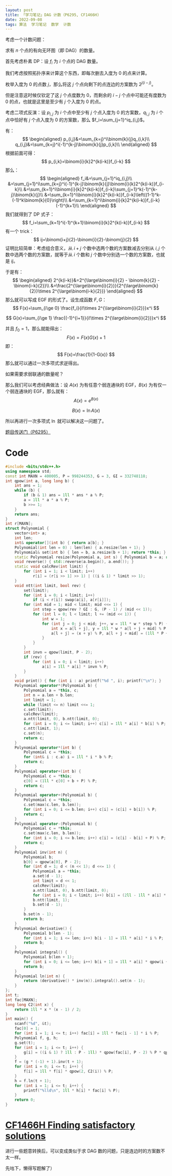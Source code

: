 ```yaml
---
layout: post
title: 「学习笔记」DAG 计数（P6295, CF1466H)
date: 2022-09-08
tags: 算法  学习笔记  数学  计数
---
```


考虑一个计数问题：

求有 $n$ 个点的有向无环图（即 DAG）的数量。

首先考虑朴素 DP：设 $f_i$ 为 $i$ 个点的 DAG 数量。

我们考虑按照拓扑序来计算这个东西，即每次删去入度为 $0$ 的点来计算。

枚举入度为 $0$ 的点数 $j$，那么将这 $j$ 个点向剩下的点连边的方案数为 $2^{j(i-j)}$。

但是注意这时候仅钦定了这 $j$ 个点度数为 $0$，而剩余的 $i-j$ 个点中可能还有度数为 $0$ 的点，也就是这里是至少有 $j$ 个入度为 $0$ 的点。

考虑二项式反演：设 $p_{i,j}$ 为 $i$ 个点中至少有 $j$ 个点入度为 $0$ 的方案数，$q_{i,j}$ 为 $i$ 个点中恰好有 $j$ 个点入度为 $0$ 的方案数，那么 $f_i=\sum_{j=1}^iq_{i,j}$。

有：
$$
\begin{aligned}
p_{i,j}&=\sum_{k=j}^i\binom{k}{j}q_{i,k}\\
q_{i,j}&=\sum_{k=j}^i(-1)^{k-j}\binom{k}{j}p_{i,k}\\
\end{aligned}
$$
根据前面可得：
$$
p_{i,k}=\binom{i}{k}2^{k(i-k)}f_{i-k}
$$
那么：
$$
\begin{aligned}
f_i&=\sum_{j=1}^iq_{i,j}\\
&=\sum_{j=1}^i\sum_{k=j}^i(-1)^{k-j}\binom{k}{j}\binom{i}{k}2^{k(i-k)}f_{i-k}\\
&=\sum_{k=1}^i\binom{i}{k}2^{k(i-k)}f_{i-k}\sum_{j=1}^k(-1)^{k-j}\binom{k}{j}\\
&=\sum_{k=1}^i\binom{i}{k}2^{k(i-k)}f_{i-k}\left((1-1)^k-(-1)^k\binom{k}{0}\right)\\
&=\sum_{k=1}^i\binom{i}{k}2^{k(i-k)}f_{i-k}(-1)^{k+1}\\
\end{aligned}
$$
我们就得到了 DP 式子：
$$
f_i=\sum_{k=1}^i(-1)^{k+1}\binom{i}{k}2^{k(i-k)}f_{i-k}
$$
有一个 trick：
$$
ij=\binom{i+j}{2}-\binom{i}{2}-\binom{j}{2}
$$
证明比较简单：考虑组合意义，从 $i+j$ 个数中选两个数的方案数减去分别从 $i,j$ 个数中选两个数的方案数，就等于从 $i$ 个数和 $j$ 个数中分别选一个数的方案数，也就是 $ij$。

于是有：
$$
\begin{aligned}
2^{k(i-k)}&=2^{\large\binom{i}{2} - \binom{k}{2} - \binom{i-k}{2}}\\
&=\frac{2^{\large\binom{i}{2}}}{2^{\large\binom{k}{2}}\times 2^{\large\binom{i-k}{2}}}
\end{aligned}
$$
那么就可以写成 EGF 的形式了。设生成函数 $F,G$：
$$
F(x)=\sum_{i\ge 0} \frac{f_i}{i!\times 2^{\large\binom{i}{2}}}x^i
$$

$$
G(x)=\sum_{i\ge 1} \frac{(-1)^{i+1}}{i!\times 2^{\large\binom{i}{2}}}x^i
$$

并且 $f_0=1$，那么就能得出：
$$
F(x)=F(x)G(x)+1
$$
即：
$$
F(x)=\frac{1}{1-G(x)}
$$
那么就可以通过一次多项式求逆得出。

如果需要求弱联通的数量呢？

那么我们可以考虑经典做法：设 $A(x)$ 为有任意个弱连通块的 EGF，$B(x)$ 为有仅一个弱连通块的 EGF，那么就有：
$$
A(x)=e^{B(x)}
$$

$$
B(x)=\ln A(x)
$$



所以再进行一次多项式 $\ln$ 就可以解决这一问题了。

[题目传送门（P6295）](https://www.luogu.com.cn/problem/P6295)

# Code

```cpp
#include <bits/stdc++.h>
using namespace std;
const int MAXN = 400005, P = 998244353, G = 3, GI = 332748118;
int qpow(int a, long long b) {
    int ans = 1;
    while (b) {
        if (b & 1) ans = 1ll * ans * a % P;
        a = 1ll * a * a % P;
        b >>= 1;
    }
    return ans;
}
int r[MAXN];
struct Polynomial {
    vector<int> a;
    int len;
    int& operator[](int b) { return a[b]; }
    Polynomial(int len = 0) : len(len) { a.resize(len + 1); }
    Polynomial& set(int b) { len = b, a.resize(b + 1); return *this; }
    static Polynomial resize(Polynomial a, int s) { Polynomial b = a; return b.set(s); }
    void reverse() { std::reverse(a.begin(), a.end()); }
    static void calcRev(int limit) {
        for (int i = 1; i < limit; i++)
            r[i] = (r[i >> 1] >> 1) | ((i & 1) * limit >> 1);
    }
    void ntt(int limit, bool rev) {
        set(limit);
        for (int i = 0; i < limit; i++)
            if (i < r[i]) swap(a[i], a[r[i]]);
        for (int mid = 1; mid < limit; mid <<= 1) {
            int step = qpow(rev ? GI : G, (P - 1) / (mid << 1));
            for (int l = 0; l < limit; l += (mid << 1)) {
                int w = 1;
                for (int j = 0; j < mid; j++, w = 1ll * w * step % P) {
                    int x = a[l + j], y = 1ll * w * a[l + j + mid] % P;
                    a[l + j] = (x + y) % P, a[l + j + mid] = (1ll * P + x - y) % P;
                }
            }
        }
        int invn = qpow(limit, P - 2);
        if (rev) {
            for (int i = 0; i < limit; i++) 
                a[i] = 1ll * a[i] * invn % P;
        }
    }
    void print() { for (int i : a) printf("%d ", i); printf("\n"); }
    Polynomial operator*(Polynomial b) {
        Polynomial a = *this, c;
        int n = a.len + b.len;
        int limit = 1;
        while (limit <= n) limit <<= 1;
        c.set(limit);
        calcRev(limit);
        a.ntt(limit, 0), b.ntt(limit, 0);
        for (int i = 0; i <= limit; i++) c[i] = 1ll * a[i] * b[i] % P;
        c.ntt(limit, 1);
        c.set(n);
        return c;
    }
    Polynomial operator*(int b) {
        Polynomial c = *this;
        for (int& i : c.a) i = 1ll * i * b % P;
        return c;
    }
    Polynomial operator+(int b) {
        Polynomial c = *this;
        c[0] = (1ll * c[0] + b + P) % P;
        return c;
    }
    Polynomial operator+(Polynomial b) {
        Polynomial c = *this;
        c.set(max(c.len, b.len));
        for (int i = 0; i <= b.len; i++) c[i] = (c[i] + b[i]) % P;
        return c;
    }
    Polynomial operator-(Polynomial b) {
        Polynomial c = *this;
        c.set(max(c.len, b.len));
        for (int i = 0; i <= b.len; i++) c[i] = (c[i] - b[i] + P) % P;
        return c;
    }
    Polynomial inv(int n) {
        Polynomial b;
        b[0] = qpow(a[0], P - 2);
        for (int d = 1; d < (n << 1); d <<= 1) {
            Polynomial a = *this;
            a.set(d - 1);
            int limit = d << 1;
            calcRev(limit);
            a.ntt(limit, 0), b.ntt(limit, 0);
            for (int i = 0; i < limit; i++) b[i] = (2ll - 1ll * a[i] * b[i] % P + P) % P * b[i] % P;
            b.ntt(limit, 1);
            b.set(d - 1);
        }
        b.set(n - 1);
        return b;
    }
    Polynomial derivative() {
        Polynomial b(len - 1);
        for (int i = 1; i <= len; i++) b[i - 1] = 1ll * a[i] * i % P;
        return b;
    }
    Polynomial integral() {
        Polynomial b(len + 1);
        for (int i = 0; i <= len; i++) b[i + 1] = 1ll * a[i] * qpow(i + 1, P - 2) % P;
        return b;
    }
    Polynomial ln(int n) {
        return (derivative() * inv(n)).integral().set(n - 1);
    }
};
int t;
int fac[MAXN];
long long C2(int x) {
    return 1ll * x * (x - 1) / 2;
}
int main() {
    scanf("%d", &t);
    fac[0] = 1;
    for (int i = 1; i <= t; i++) fac[i] = 1ll * fac[i - 1] * i % P;
    Polynomial f, g, h;
    g.set(t);
    for (int i = 1; i <= t; i++) {
        g[i] = ((i & 1) ? 1ll : P - 1ll) * qpow(fac[i], P - 2) % P * qpow((P + 1) / 2, C2(i)) % P;
    }
    f = (g * (-1) + 1).inv(t + 1);
    for (int i = 0; i <= t; i++) {
        f[i] = 1ll * f[i] * qpow(2, C2(i)) % P;
    }
    h = f.ln(t + 1);
    for (int i = 1; i <= t; i++) {
        printf("%lld\n", 1ll * h[i] * fac[i] % P);
    }
    return 0;
}
```

# [CF1466H Finding satisfactory solutions](https://www.luogu.com.cn/problem/CF1466H)

进行一些题意转换后，可以变成类似于求 DAG 数的问题，只是连边时的方案数不太一样。

先咕下，懒得写题解了）